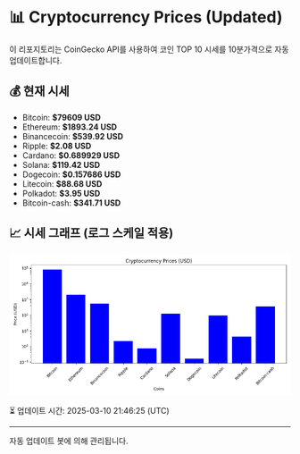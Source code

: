 
# 📊 Cryptocurrency Prices (Updated)

이 리포지토리는 CoinGecko API를 사용하여 코인 TOP 10 시세를 10분가격으로 자동 업데이트합니다.

## 💰 현재 시세
- Bitcoin: **$79609 USD**
- Ethereum: **$1893.24 USD**
- Binancecoin: **$539.92 USD**
- Ripple: **$2.08 USD**
- Cardano: **$0.689929 USD**
- Solana: **$119.42 USD**
- Dogecoin: **$0.157686 USD**
- Litecoin: **$88.68 USD**
- Polkadot: **$3.95 USD**
- Bitcoin-cash: **$341.71 USD**

## 📈 시세 그래프 (로그 스케일 적용)
![Crypto Prices](crypto_prices.png)

⏳ 업데이트 시간: 2025-03-10 21:46:25 (UTC)

---
자동 업데이트 봇에 의해 관리됩니다.
